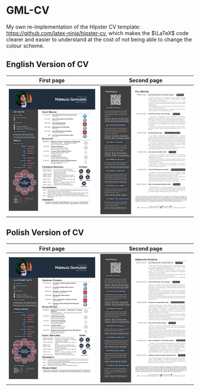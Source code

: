 # GML-CV
My own re-implementation of the Hipster CV template: https://github.com/latex-ninja/hipster-cv, which makes the $\LaTeX$ code clearer and easier to understand at the cost of not being able to change the colour scheme.

## English Version of CV

First page            |  Second page
:-------------------------:|:-------------------------:
![](/imgs/Mateusz_Gomulski_CV_page_1.jpg)  |  ![](/imgs/Mateusz_Gomulski_CV_page_2.jpg)

## Polish Version of CV

First page           |  Second page
:-------------------------:|:-------------------------:
![](/imgs/Mateusz_Gomulski_CV_PL_page_1.jpg)  |  ![](/imgs/Mateusz_Gomulski_CV_PL_page_2.jpg)
